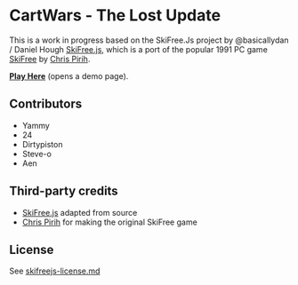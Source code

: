 # CartWars - The Lost Update

This is a work in progress based on the SkiFree.Js project by @basicallydan / Daniel Hough [SkiFree.js](https://github.com/basicallydan/skifree.js), which is a port of the popular 1991 PC game [SkiFree](http://en.wikipedia.org/wiki/Skifree) by [Chris Pirih](http://ski.ihoc.net/).

[**Play Here**](https://hbwdev.github.io/cartracing) (opens a demo page).

## Contributors

* Yammy
* 24
* Dirtypiston
* Steve-o
* Aen

## Third-party credits

* [SkiFree.js](https://github.com/basicallydan/skifree.js) adapted from source
* [Chris Pirih](http://ski.ihoc.net/) for making the original SkiFree game

## License

See [skifreejs-license.md](blob/master/skifreejs-license.md)
